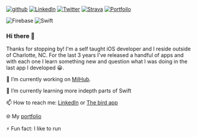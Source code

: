[![github](https://img.shields.io/badge/GitHub-000000?style=for-the-badge&logo=GitHub&logoColor=white)](https://github.com/arbyruns)
[![LinkedIn](https://img.shields.io/badge/LinkedIn-000000?style=for-the-badge&logo=LinkedIn&logoColor=0A66C2)](https://www.linkedin.com/in/revansii/)
[![Twitter](https://img.shields.io/badge/Twitter-000000?style=for-the-badge&logo=Twitter&logoColor=1DA1F2)](https://twitter.com/rb_e2)
[![Strava](https://img.shields.io/badge/Strava-000000?style=for-the-badge&logo=Strava&logoColor=FC4C02)](https://www.strava.com/athletes/4593916)
[![Portfoilo](https://img.shields.io/badge/Portfoilo-000000?style=for-the-badge&logo=Portfoilo&logoColor=FC4C02)](http://www.notthatrobertevans.com/)

![Firebase](https://img.shields.io/badge/Firebase-000000?style=for-the-badge&logo=Firebase&logoColor=FFCA28)
![Swift](https://img.shields.io/badge/Swift-000000?style=for-the-badge&logo=Swift&logoColor=F05138)

### Hi there 👋

Thanks for stopping by! I'm a self taught iOS developer and I reside outside of Charlotte, NC. For the last 3 years I've released a handful of apps and with each one I learn something new and question what I was doing in the last app I developed 😀.

🔭 I’m currently working on [MilHub](https://milhub.app/).

🌱 I’m currently learning more indepth parts of Swift 

📫 How to reach me: [LinkedIn](https://www.linkedin.com/in/revansii/) or [The bird app](https://twitter.com/rb_e2)

🌐 My [portfolio](http://www.notthatrobertevans.com/)

⚡ Fun fact: I like to run

  
<!--
**arbyruns/arbyruns** is a ✨ _special_ ✨ repository because its `README.md` (this file) appears on your GitHub profile.

Here are some ideas to get you started:

- 🔭 I’m currently working on ...
- 🌱 I’m currently learning ...
- 👯 I’m looking to collaborate on ...
- 🤔 I’m looking for help with ...
- 💬 Ask me about ...
- 📫 How to reach me: ...
- 😄 Pronouns: ...
- ⚡ Fun fact: ...
-->
